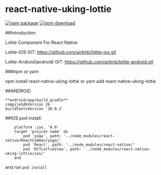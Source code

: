 # react-native-uking-lottie

[![npm package](https://badge.fury.io/js/react-native-uking-lottie.svg)](https://www.npmjs.com/package/react-native-uking-lottie)
[![npm download](https://img.shields.io/npm/dm/react-native-uking-lottie.svg?style=flat-square)](https://www.npmjs.com/package/react-native-uking-lottie)

##Introduction

Lottie Component For React Native

Lottie-IOS GIT: https://github.com/airbnb/lottie-ios.git

Lottie-Android(android) GIT: https://github.com/airbnb/lottie-android.git


###npm or yarn 

npm install react-native-uking-lottie  or yarn add react-native-uking-lottie

##ANDROID

    **android/app/build.gradle**
    compileSdkVersion 26
    buildToolsVersion '26.0.2'

##IOS
pod install:

```
    platform :ios, '8.0'
    target 'projcet name' do
        pod 'yoga', path: '../node_modules/react-native/ReactCommon/yoga/'    
        pod 'React', path: '../node_modules/react-native/'    
        pod 'RCTLottieView', path: '../node_modules/react-native-uking-lottie/ios/'   
    end
```
and run  `pod install`


